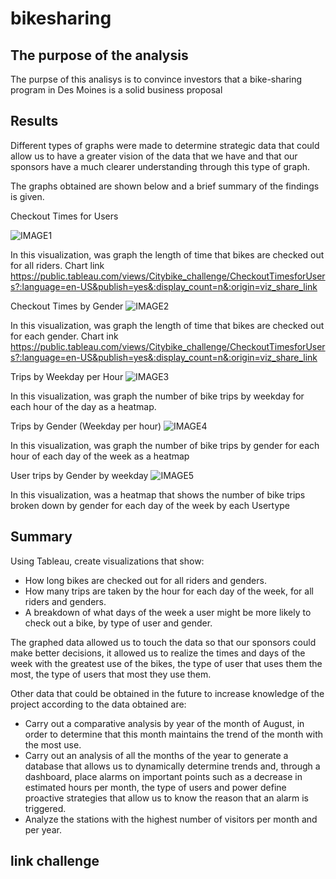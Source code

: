 # bikesharing

## The purpose of the analysis
The purpse of this analisys is to convince investors that a bike-sharing program in Des Moines is a solid business proposal

## Results
Different types of graphs were made to determine strategic data that could allow us to have a greater vision of the data that we have and that our sponsors have a much clearer understanding through this type of graph.

The graphs obtained are shown below and a brief summary of the findings is given.

Checkout Times for Users

![IMAGE1](https://user-images.githubusercontent.com/96089967/163074079-02f0a888-9145-40eb-b593-ad22a31d0432.png)

In this visualization, was graph the length of time that bikes are checked out for all riders.
Chart link
https://public.tableau.com/views/Citybike_challenge/CheckoutTimesforUsers?:language=en-US&publish=yes&:display_count=n&:origin=viz_share_link


Checkout Times by Gender
![IMAGE2](https://user-images.githubusercontent.com/96089967/163074104-087436dd-9bfe-451a-9996-b073ff69aff9.png)

In this visualization, was graph the length of time that bikes are checked out for each gender.
Chart ink
https://public.tableau.com/views/Citybike_challenge/CheckoutTimesforUsers?:language=en-US&publish=yes&:display_count=n&:origin=viz_share_link


Trips by Weekday per Hour
![IMAGE3](https://user-images.githubusercontent.com/96089967/163074175-880773ad-29c3-4bb1-a1f1-611f46e11a48.png)

In this visualization, was graph the number of bike trips by weekday for each hour of the day as a heatmap.


Trips by Gender (Weekday per hour)
![IMAGE4](https://user-images.githubusercontent.com/96089967/163074213-ff2eaf08-f4ca-43a7-bc05-e224eae90d99.png)

In this visualization, was graph the number of bike trips by gender for each hour of each day of the week as a heatmap


User trips by Gender by weekday
![IMAGE5](https://user-images.githubusercontent.com/96089967/163074268-e0548045-b05c-4bca-8a93-2d3120dd8d70.png)

In this visualization, was a heatmap that shows the number of bike trips broken down by gender for each day of the week by each Usertype

## Summary

Using Tableau, create visualizations that show:

- How long bikes are checked out for all riders and genders.
- How many trips are taken by the hour for each day of the week, for all riders and genders.
- A breakdown of what days of the week a user might be more likely to check out a bike, by type of user and gender.

The graphed data allowed us to touch the data so that our sponsors could make better decisions, it allowed us to realize the times and days of the week with the greatest use of the bikes, the type of user that uses them the most, the type of users that most they use them.

Other data that could be obtained in the future to increase knowledge of the project according to the data obtained are:
- Carry out a comparative analysis by year of the month of August, in order to determine that this month maintains the trend of the month with the most use.
- Carry out an analysis of all the months of the year to generate a database that allows us to dynamically determine trends and, through a dashboard, place alarms on important points such as a decrease in estimated hours per month, the type of users and power define proactive strategies that allow us to know the reason that an alarm is triggered.
- Analyze the stations with the highest number of visitors per month and per year.


## link challenge

